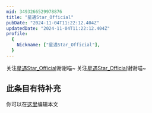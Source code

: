 ```yaml
---
mid: 3493266529978876
title: "星遇Star_Official"
pubDate: "2024-11-04T11:22:12.404Z"
updatedDate: "2024-11-04T11:22:12.404Z"
profile:
  {
    Nickname: ["星遇Star_Official"],
  }
---
```


关注[星遇Star_Official](https://space.bilibili.com/3493266529978876)谢谢喵~ 关注[星遇Star_Official](https://space.bilibili.com/3493266529978876)谢谢喵~

## 此条目有待补充
你可以在[这里](https://github.com/Yuhanawa/VTuber.ICU-Content/edit/master/v/星遇Star_Official/index.md)编辑本文
